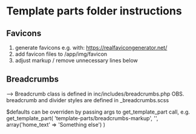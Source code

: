 # Template parts folder instructions

## Favicons

  1) generate favicons e.g. with: https://realfavicongenerator.net/
  2) add favicon files to /app/img/favicon
  3) adjust markup / remove unnecessary lines below

## Breadcrumbs

  --> Breadcrumb class is defined in inc/includes/breadcrumbs.php
  OBS. breadcrumb and divider styles are defined in _breadcrumbs.scss

  $defaults can be overriden by passing args to get_template_part call,
  e.g. get_template_part( 'template-parts/breadcrumbs-markup', '', array('home_text' => 'Something else') )